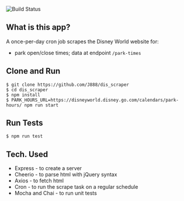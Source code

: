 
![Build Status](https://travis-ci.org/J888/dis_scraper.svg?branch=master)

## What is this app?
A once-per-day cron job scrapes the Disney World website for:
- park open/close times; data at endpoint `/park-times`  

## Clone and Run
```
$ git clone https://github.com/J888/dis_scraper
$ cd dis_scraper
$ npm install
$ PARK_HOURS_URL=https://disneyworld.disney.go.com/calendars/park-hours/ npm run start
```

## Run Tests
```
$ npm run test
```

## Tech. Used
- Express - to create a server
- Cheerio - to parse html with jQuery syntax
- Axios - to fetch html
- Cron - to run the scrape task on a regular schedule
- Mocha and Chai - to run unit tests



